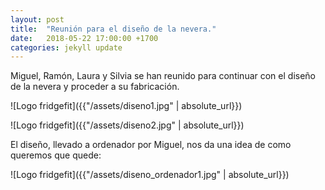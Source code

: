 ```yaml
---
layout: post
title:  "Reunión para el diseño de la nevera."
date:   2018-05-22 17:00:00 +1700
categories: jekyll update
---
```

Miguel, Ramón, Laura y Silvia se han reunido para continuar con el diseño de la nevera y proceder a su fabricación.


![Logo fridgefit]({{"/assets/diseno1.jpg" | absolute_url}})


![Logo fridgefit]({{"/assets/diseno2.jpg" | absolute_url}})

El diseño, llevado a ordenador por Miguel, nos da una idea de como queremos que quede:

![Logo fridgefit]({{"/assets/diseno_ordenador1.jpg" | absolute_url}})




